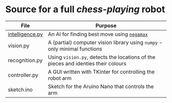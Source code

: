 # Source for a full *chess-playing* robot


|File                             | Purpose                                                                                             |
|---------------------------------|-----------------------------------------------------------------------------------------------------|
|[intelligence.py](intelligence.py)                  |An AI for finding best move using [`negamax`](https://en.wikipedia.org/wiki/Negamax)                 |
|vision.py                        |A (partial) computer vision library using `numpy` - only minimal functions                           |
|recognition.py                   |Using `vision.py`, detects the locations of the pieces and identies their colours                    |
|controller.py                    |A GUI written with TKinter for controlling the robot arm                                             |
|sketch.ino                       |Sketch for the Aruino Nano that controls the arm                                                     |

